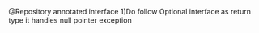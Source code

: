 @Repository annotated interface
1)Do follow Optional<T> interface as return type it handles null pointer exception
 